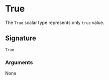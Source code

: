 # True

The `True` scalar type represents only `true` value.

## Signature

```states
True
```

### Arguments

None
